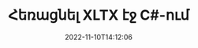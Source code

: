 ---
############################# Static ############################
layout: "auto-gen-merger"
date: 2022-11-10T14:12:06
draft: false
otherformats: pps ppsx ppt pptx rtf tex vdx vsdm vsdx vssm vssx vstm vstx vsx vtx xlam

############################# Head ############################
head_title: "Հեռացնել XLTX էջ C#-ից"
head_description: "Հեռացրեք կամ ջնջեք մեկ էջ կամ էջերի հավաքածու XLTX ֆայլից C#-ում` փոխելով էջերի հերթականությունը` օգտագործելով փաստաթղթերի միաձուլման API-ը:"

############################# Header ############################
title: "Հեռացնել XLTX էջ C#-ում"
description: "Հեռացրեք XLTX էջերը մի քանի տող .NET կոդով:"
bg_image: "https://cms.admin.containerize.com/templates/aspose/App_Themes/V3/images/bg/header1.png"
bg_overlay: false
button:
    enable: true
    icon: "fas fa-arrow-down"
    label: "Ներբեռնեք անվճար փորձաշրջան"
    link: "https://downloads.groupdocs.com/merger/net"

############################# SubMenu ############################
submenu:
    enable: true

    left:
        img_alt: "GroupDocs.Merger for .NET"
        image: "https://cms.admin.containerize.com/templates/groupdocs/images/product-logos/90x90-noborder/groupdocs-merger-net.png"
        product: "GroupDocs.Merger"
        platform: ".NET"

    middle:
        button:

            # button loop
            - link: "https://apireference.groupdocs.com/merger/net"
              text: "API հղում"

            # button loop
            - link: "https://github.com/groupdocs-merger"
              text: "Կոդի օրինակներ"

            # button loop
            - link: "https://products.groupdocs.app/merger/family"
              text: "Կենդանի Դեմոներ"

            # button loop
            - link: "https://purchase.groupdocs.com/pricing/merger/net"
              text: "Գնագոյացում"

    right:
        link_download: "https://downloads.groupdocs.com/merger"
        link_learn: "https://docs.groupdocs.com/merger/net"
        link_buy: "https://purchase.groupdocs.com"

############################# About ############################
about:
    enable: true
    title: "GroupDocs.Merger for .NET API-ի մասին"
    content: |
        [GroupDocs.Merger for .NET](/hy/merger/net/) առաջարկում է պարզ լուծում` անվտանգ միաձուլվելու և բաժանելու փաստաթղթերի լայն շրջանակի, ներառյալ PDF, Microsoft Office (Word, Excel, PowerPoint): , OneNote), OpenDocument, HTML, պատկերներ և շատ ուրիշներ .NET հավելվածներում: Կոդից ընդամենը մի քանի տող ավելացնելով, կատարեք փաստաթղթերի մի քանի գործողություններ, ինչպիսիք են տեղափոխել, հեռացնել, պտտել, փոխանակել, հանել կամ փոխել փաստաթղթերի էջերի կողմնորոշումը: Փաստաթղթերի միաձուլման API-ն աջակցում է նաև փաստաթղթերի էջերի նախադիտումը որպես պատկեր՝ փաստաթղթի կառուցվածքը, ձևաչափումը և էջի բովանդակությունը վերլուծելու համար:
        
        GroupDocs.Merger API-ն ճիշտ ընտրություն է կորպորատիվ լուծումների համար, որոնք պահանջում են ֆայլերի էջի հեռացման հնարավորություններ: Այս API-ները լավ աջակցվում են բոլոր հիմնական օպերացիոն համակարգերում և հարթակներում, ներառյալ {{ Runtime}}:

############################# Steps ############################
steps:
    enable: true
    title_left: "Հեռացնել XLTX ֆայլի էջեր .NET-ից"
    content_left: |
        [GroupDocs.Merger for .NET](/hy/merger/net/) հեշտացնում է C# մշակողների համար ջնջել մեկ կամ մի քանի կոնկրետ էջեր XLTX-ի շրջանակներում: ֆայլ՝ իրականացնելով մի քանի հեշտ քայլ:
        
        * Նախաձեռնեք **RemoveOptions**՝ հեռացնելու համար էջերի համարները:
        * Ստեղծեք **Merger** նոր օրինակ և փոխանցեք աղբյուրի փաստաթղթի ուղին որպես կոնստրուկտորի պարամետր:
        * Զանգահարեք **RemovePages** և փոխանցեք **RemoveOptions** օբյեկտը:
        * Զանգահարեք **Պահպանել** և նշեք ֆայլի ուղին՝ ստացված փաստաթուղթը պահպանելու համար:

    title_right: "Համակարգի պահանջները"
    content_right: |
        GroupDocs.Merger for .NET API-ներն աջակցվում են բոլոր հիմնական հարթակներում և օպերացիոն համակարգերում: Նախքան ստորև նշված կոդը գործարկելը, խնդրում ենք համոզվել, որ ձեր համակարգում տեղադրված են հետևյալ նախադրյալները.

        * Օպերացիոն համակարգեր՝ Microsoft Windows, Linux, MacOS
        * Զարգացման միջավայրեր՝ Visual Studio, Xamarin, MonoDevelop
        * Շրջանակներ: .NET Framework, .NET Standard, .NET Core, Mono
        * Ներբեռնեք GroupDocs.Merger for .NET-ի վերջին տարբերակը [NuGet]-ից (https://www.nuget.org/packages/groupdocs.merger)
         
    code: |
     {{% merger/additional-styles %}}
     {{< merger/code-merger title="Ինչպես հեռացնել XLTX ֆայլի էջերը՝ օգտագործելով C# օրինակ կոդը">}}

        ```csharp    
        // Հեռացրեք XLTX ֆայլի էջեր՝ օգտագործելով GroupDocs.Merger API
        // Նախաձեռնեք RemoveOptions դասը ընտրված էջի համարներով
        RemoveOptions removeOptions = new RemoveOptions(new int[] { 3, 6 });

        // Ակնթարթային միաձուլում XLTX փաստաթղթով
        using (Merger merger = new Merger("input.xltx"))
          {
            // Զանգահարեք RemovePages մեթոդը և փոխանցեք RemoveOptions օբյեկտը դրան
            merger.RemovePages(removeOptions);
    
            // Զանգահարեք Save մեթոդը և անցեք ցանկալի ֆայլի ուղին՝ ելքային փաստաթուղթը պահպանելու համար
            merger.Save("output.xltx");
          }
        ```
     {{< /merger/code-merger >}}

############################# Demos ############################
demos:
    enable: true
    title: "Կենդանի ցուցադրություններ - Հեռացրեք XLTX էջեր առցանց"
    content: |
       Հեռացրեք XLTX ֆայլի էջերը հենց հիմա՝ այցելելով [GroupDocs.Merger Live Demos](https://products.groupdocs.app/splitter/remove-pages/xltx) կայքը:
       Կենդանի ցուցադրությունն ունի հետևյալ առավելությունները.
        
############################# About Formats ############################
about_formats:
    enable: true

############################# More Formats ############################
more_formats:
    enable: true
    title: "Հեռացրեք էջերը փաստաթղթի այլ ձևաչափերից"
    content: |
        .NET փաստաթղթերը միաձուլվում և բաժանվում են API ֆայլերի ձևաչափերի և պատկերների համար: Հեռացրեք որոշ հայտնի ֆայլերի ձևաչափեր, ինչպես նշված է ստորև:

############################# Back to top ###############################
back_to_top:
    enable: true
---